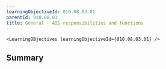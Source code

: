 ```yaml
---
learningObjectiveId: 010.08.03.01
parentId: 010.08.03
title: General - AIS responsibilities and functions
---
```


```tsx eval
<LearningOBjectives learningObjectiveId={010.08.03.01} />
```

## Summary
